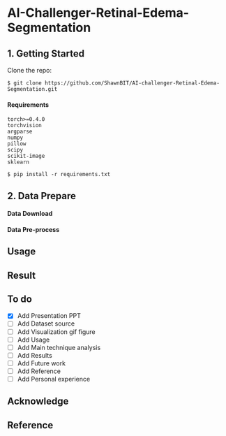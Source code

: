 # AI-Challenger-Retinal-Edema-Segmentation

## 1. Getting Started

Clone the repo:

  ```
  $ git clone https://github.com/ShawnBIT/AI-challenger-Retinal-Edema-Segmentation.git
  ```

#### Requirements
 ```
torch>=0.4.0
torchvision
argparse
numpy
pillow
scipy
scikit-image
sklearn
 ```
  ```
  $ pip install -r requirements.txt
  ```
 
## 2. Data Prepare 

#### Data Download

#### Data Pre-process


## Usage

## Result

## To do
- [x] Add Presentation PPT
- [ ] Add Dataset source
- [ ] Add Visualization gif figure
- [ ] Add Usage
- [ ] Add Main technique analysis
- [ ] Add Results
- [ ] Add Future work
- [ ] Add Reference
- [ ] Add Personal experience

## Acknowledge

## Reference
  
